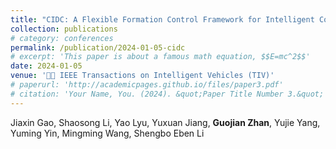 ```yaml
---
title: "CIDC: A Flexible Formation Control Framework for Intelligent Connected Vehicles"
collection: publications
# category: conferences
permalink: /publication/2024-01-05-cidc
# excerpt: 'This paper is about a famous math equation, $$E=mc^2$$'
date: 2024-01-05
venue: '🚗🧠 IEEE Transactions on Intelligent Vehicles (TIV)'
# paperurl: 'http://academicpages.github.io/files/paper3.pdf'
# citation: 'Your Name, You. (2024). &quot;Paper Title Number 3.&quot; <i>GitHub Journal of Bugs</i>. 1(3).'
---
```


Jiaxin Gao, Shaosong Li, Yao Lyu, Yuxuan Jiang, **Guojian Zhan**, Yujie Yang, Yuming Yin, Mingming Wang, Shengbo Eben Li
